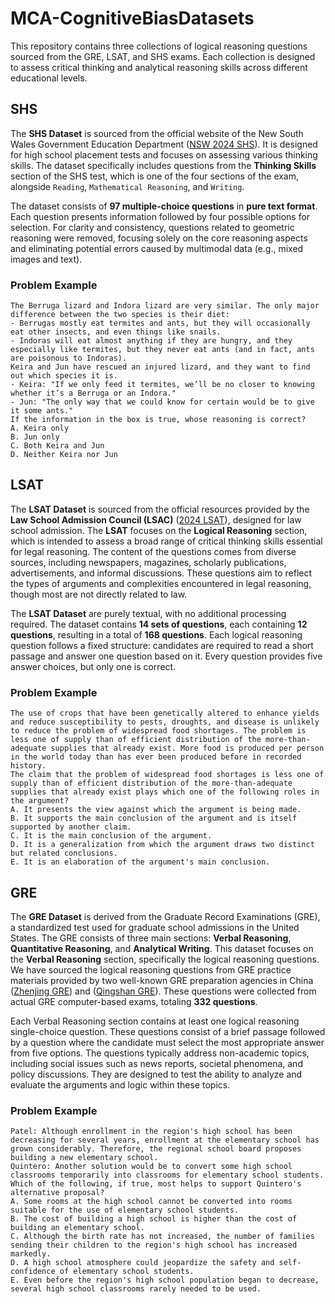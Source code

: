 # MCA-CognitiveBiasDatasets
This repository contains three collections of logical reasoning questions sourced from the GRE, LSAT, and SHS exams. Each collection is designed to assess critical thinking and analytical reasoning skills across different educational levels.

## SHS

The **SHS Dataset** is sourced from the official website of the New South Wales Government Education Department ([NSW 2024 SHS](https://se-practice.au.insights.janison.com/pages/shs.)). It is designed for high school placement tests and focuses on assessing various thinking skills. The dataset specifically includes questions from the **Thinking Skills** section of the SHS test, which is one of the four sections of the exam, alongside `Reading`, `Mathematical Reasoning`, and `Writing`.

The dataset consists of **97 multiple-choice questions** in **pure text format**. Each question presents information followed by four possible options for selection. For clarity and consistency, questions related to geometric reasoning were removed, focusing solely on the core reasoning aspects and eliminating potential errors caused by multimodal data (e.g., mixed images and text).

### Problem Example
```text
The Berruga lizard and Indora lizard are very similar. The only major difference between the two species is their diet:
- Berrugas mostly eat termites and ants, but they will occasionally eat other insects, and even things like snails.
- Indoras will eat almost anything if they are hungry, and they especially like termites, but they never eat ants (and in fact, ants are poisonous to Indoras).
Keira and Jun have rescued an injured lizard, and they want to find out which species it is.
- Keira: "If we only feed it termites, we’ll be no closer to knowing whether it’s a Berruga or an Indora."
- Jun: "The only way that we could know for certain would be to give it some ants."
If the information in the box is true, whose reasoning is correct?
A. Keira only
B. Jun only
C. Both Keira and Jun
D. Neither Keira nor Jun
```

## LSAT

The **LSAT Dataset** is sourced from the official resources provided by the **Law School Admission Council (LSAC)** ([2024 LSAT](https://app.lawhub.org/library/drillsets.)), designed for law school admission. The **LSAT** focuses on the **Logical Reasoning** section, which is intended to assess a broad range of critical thinking skills essential for legal reasoning. The content of the questions comes from diverse sources, including newspapers, magazines, scholarly publications, advertisements, and informal discussions. These questions aim to reflect the types of arguments and complexities encountered in legal reasoning, though most are not directly related to law.

The **LSAT Dataset** are purely textual, with no additional processing required. The dataset contains **14 sets of questions**, each containing **12 questions**, resulting in a total of **168 questions**. Each logical reasoning question follows a fixed structure: candidates are required to read a short passage and answer one question based on it. Every question provides five answer choices, but only one is correct.

### Problem Example
```text
The use of crops that have been genetically altered to enhance yields and reduce susceptibility to pests, droughts, and disease is unlikely to reduce the problem of widespread food shortages. The problem is less one of supply than of efficient distribution of the more-than-adequate supplies that already exist. More food is produced per person in the world today than has ever been produced before in recorded history.
The claim that the problem of widespread food shortages is less one of supply than of efficient distribution of the more-than-adequate supplies that already exist plays which one of the following roles in the argument?
A. It presents the view against which the argument is being made.
B. It supports the main conclusion of the argument and is itself supported by another claim.
C. It is the main conclusion of the argument.
D. It is a generalization from which the argument draws two distinct but related conclusions.
E. It is an elaboration of the argument's main conclusion.
```

## GRE
The **GRE Dataset** is derived from the Graduate Record Examinations (GRE), a standardized test used for graduate school admissions in the United States. The GRE consists of three main sections: **Verbal Reasoning**, **Quantitative Reasoning**, and **Analytical Writing**. This dataset focuses on the **Verbal Reasoning** section, specifically the logical reasoning questions. We have sourced the logical reasoning questions from GRE practice materials provided by two well-known GRE preparation agencies in China ([Zhenjing GRE](http://www.grepass.vip.)) and ([Qingshan GRE](https://www.eduqingshan.com.)). These questions were collected from actual GRE computer-based exams, totaling **332 questions**.

Each Verbal Reasoning section contains at least one logical reasoning single-choice question. These questions consist of a brief passage followed by a question where the candidate must select the most appropriate answer from five options. The questions typically address non-academic topics, including social issues such as news reports, societal phenomena, and policy discussions. They are designed to test the ability to analyze and evaluate the arguments and logic within these topics.

### Problem Example
```text
Patel: Although enrollment in the region's high school has been decreasing for several years, enrollment at the elementary school has grown considerably. Therefore, the regional school board proposes building a new elementary school. 
Quintero: Another solution would be to convert some high school classrooms temporarily into classrooms for elementary school students. 
Which of the following, if true, most helps to support Quintero's alternative proposal? 
A. Some rooms at the high school cannot be converted into rooms suitable for the use of elementary school students. 
B. The cost of building a high school is higher than the cost of building an elementary school. 
C. Although the birth rate has not increased, the number of families sending their children to the region's high school has increased markedly. 
D. A high school atmosphere could jeopardize the safety and self-confidence of elementary school students. 
E. Even before the region's high school population began to decrease, several high school classrooms rarely needed to be used.
```

